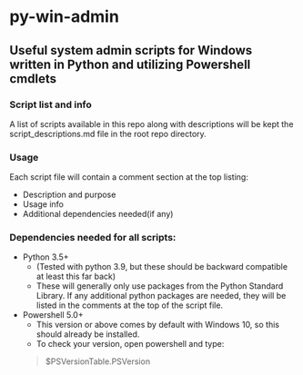 # py-win-admin

## Useful system admin scripts for Windows written in Python and utilizing Powershell cmdlets

### Script list and info

A list of scripts available in this repo along with descriptions will be kept the script_descriptions.md file in the root repo directory.

### Usage

Each script file will contain a comment section at the top listing:
- Description and purpose
- Usage info
- Additional dependencies needed(if any)



### Dependencies needed for all scripts:

- Python 3.5+ 
    - (Tested with python 3.9, but these should be backward compatible at least this far back)
    - These will generally only use packages from the Python Standard Library.  If any additional python packages are needed, they will be listed in the comments at the top of the script file.
- Powershell 5.0+
    - This version or above comes by default with Windows 10, so this should already be installed.
    - To check your version, open powershell and type:
    > $PSVersionTable.PSVersion
    

    

